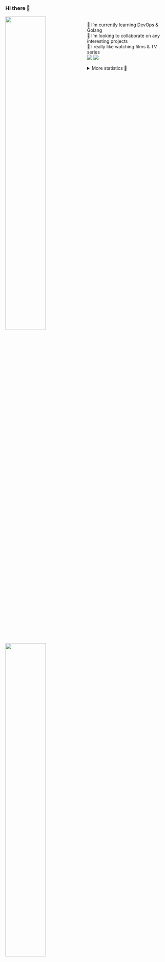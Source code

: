### Hi there 👋


[<img align="left" width="50%" src="https://github-readme-stats.vercel.app/api?username=rufusnufus&hide=issues&show_icons=true&count_private=true&theme=transparent&title_color=FF6F40&text_color=FBF9F8&icon_color=F48242&hide_border=true&hide_title=true#gh-dark-mode-only">](https://metrics.lecoq.io/rufusnufus#gh-dark-mode-only)
[<img align="left" width="50%" src="https://github-readme-stats.vercel.app/api?username=rufusnufus&hide=issues&show_icons=true&count_private=true&theme=transparent&title_color=FF6533&text_color=4D4644&icon_color=FF8038&hide_border=true&hide_title=true#gh-light-mode-only">](https://metrics.lecoq.io/rufusnufus#gh-light-mode-only)

<p>
  <br>
  🌱 I’m currently learning DevOps & Golang</br>
  👯 I’m looking to collaborate on any interesting projects</br>
  🎥 I really like watching films & TV series</br>
  <a href="https://linkedin.com/in/rufusnufus"><img src="https://img.shields.io/badge/linkedin-0077B5.svg?style=for-the-badge&logo=linkedin&logoColor=white"/></a>
  <a href="https://t.me/rufusnufus"><img src="https://img.shields.io/badge/-telegram-black?style=for-the-badge&color=blue&logo=telegram"/></a>
</p>

<p text-align="left">
<details>
  <summary>More statistics 👀</summary><br/>

<!--START_SECTION:waka-->
![Code Time](http://img.shields.io/badge/Code%20Time-301%20hrs%2029%20mins-blue)

![Profile Views](http://img.shields.io/badge/Profile%20Views-1-blue)

**I'm an Early 🐤** 

```text
🌞 Morning                4579 commits        ██████░░░░░░░░░░░░░░░░░░░   22.68 % 
🌆 Daytime                11184 commits       ██████████████░░░░░░░░░░░   55.39 % 
🌃 Evening                3813 commits        █████░░░░░░░░░░░░░░░░░░░░   18.88 % 
🌙 Night                  617 commits         █░░░░░░░░░░░░░░░░░░░░░░░░   03.06 % 
```
📅 **I'm Most Productive on Wednesday** 

```text
Monday                   4037 commits        █████░░░░░░░░░░░░░░░░░░░░   19.99 % 
Tuesday                  3759 commits        █████░░░░░░░░░░░░░░░░░░░░   18.62 % 
Wednesday                4124 commits        █████░░░░░░░░░░░░░░░░░░░░   20.42 % 
Thursday                 3297 commits        ████░░░░░░░░░░░░░░░░░░░░░   16.33 % 
Friday                   3562 commits        ████░░░░░░░░░░░░░░░░░░░░░   17.64 % 
Saturday                 548 commits         █░░░░░░░░░░░░░░░░░░░░░░░░   02.71 % 
Sunday                   866 commits         █░░░░░░░░░░░░░░░░░░░░░░░░   04.29 % 
```


📊 **This Week I Spent My Time On** 

```text
💬 Programming Languages: 
Other                    12 hrs 45 mins      ███████████████████████░░   92.03 % 
YAML                     27 mins             █░░░░░░░░░░░░░░░░░░░░░░░░   03.29 % 
HCL                      23 mins             █░░░░░░░░░░░░░░░░░░░░░░░░   02.85 % 
Bash                     11 mins             ░░░░░░░░░░░░░░░░░░░░░░░░░   01.43 % 
Terraform                3 mins              ░░░░░░░░░░░░░░░░░░░░░░░░░   00.40 % 

🔥 Editors: 
iTerm2                   12 hrs 40 mins      ███████████████████████░░   91.38 % 
VS Code                  1 hr 11 mins        ██░░░░░░░░░░░░░░░░░░░░░░░   08.62 % 
```

**I Mostly Code in Java** 

```text
Python                   21 repos            ███░░░░░░░░░░░░░░░░░░░░░░   12.14 % 
Smarty                   17 repos            ██░░░░░░░░░░░░░░░░░░░░░░░   09.83 % 
HCL                      6 repos             █░░░░░░░░░░░░░░░░░░░░░░░░   03.47 % 
HTML                     4 repos             █░░░░░░░░░░░░░░░░░░░░░░░░   02.31 % 
Mustache                 4 repos             █░░░░░░░░░░░░░░░░░░░░░░░░   02.31 % 
```




 Last Updated on 24/05/2023 01:02:20 UTC
<!--END_SECTION:waka-->

</details>
</p>
